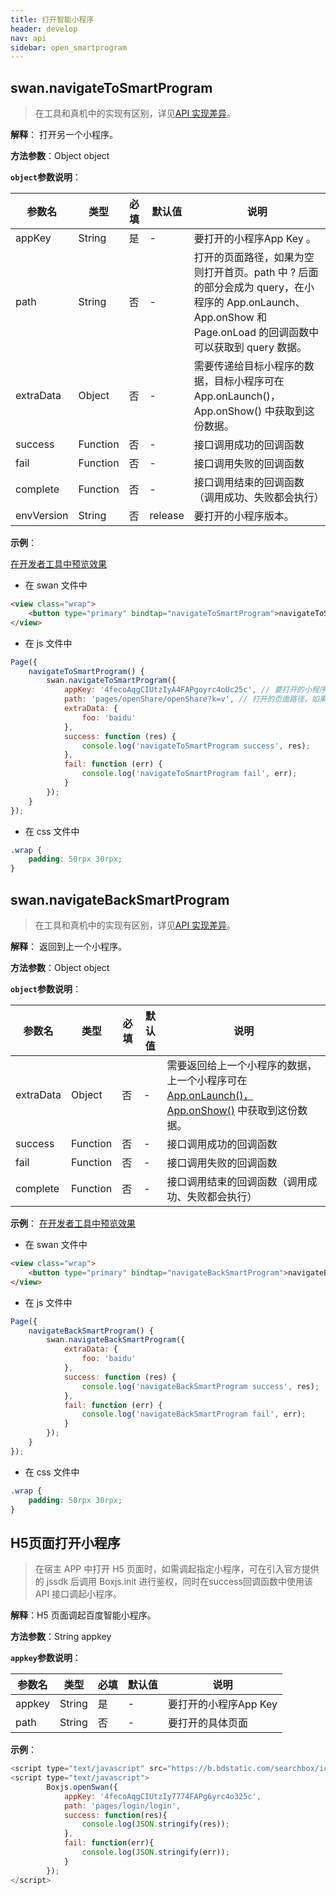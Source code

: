 ```yaml
---
title: 打开智能小程序
header: develop
nav: api
sidebar: open_smartprogram
---
```


## swan.navigateToSmartProgram

> 在工具和真机中的实现有区别，详见[API 实现差异](https://smartapp.baidu.com/docs/develop/devtools/diff/)。

**解释**： 打开另一个小程序。

**方法参数**：Object object

**`object`参数说明**：

|参数名 |类型  |必填 | 默认值 |说明|
|---- | ---- | ---- | ----|----|
|appKey | String | 是 | -| 要打开的小程序App Key 。|
|path | String | 否 | -| 打开的页面路径，如果为空则打开首页。path 中 ? 后面的部分会成为 query，在小程序的 App.onLaunch、App.onShow 和 Page.onLoad 的回调函数中可以获取到 query 数据。|
|extraData | Object | 否 | -| 需要传递给目标小程序的数据，目标小程序可在 App.onLaunch()，App.onShow() 中获取到这份数据。|
|success | Function |  否  | -| 接口调用成功的回调函数|
|fail   | Function  |  否  | -| 接口调用失败的回调函数|
|complete  |  Function  |  否 | -|  接口调用结束的回调函数（调用成功、失败都会执行）|
|envVersion	|String	|否|release|	要打开的小程序版本。|

**示例**：

<a href="swanide://fragment/08bcf5aff52ed378f39c8112eb3d4a051559044193460" title="在开发者工具中预览效果" target="_self">在开发者工具中预览效果</a>

* 在 swan 文件中

```html
<view class="wrap">
    <button type="primary" bindtap="navigateToSmartProgram">navigateToSmartProgram</button>
</view>
```

* 在 js 文件中

```js
Page({
    navigateToSmartProgram() {
        swan.navigateToSmartProgram({
            appKey: '4fecoAqgCIUtzIyA4FAPgoyrc4oUc25c', // 要打开的小程序 App Key
            path: 'pages/openShare/openShare?k=v', // 打开的页面路径，如果为空则打开首页
            extraData: {
                foo: 'baidu'
            },
            success: function (res) {
                console.log('navigateToSmartProgram success', res);
            },
            fail: function (err) {
                console.log('navigateToSmartProgram fail', err);
            }
        });
    }
});
```
* 在 css 文件中

```css
.wrap {
    padding: 50rpx 30rpx;
}
```
<!-- #### 错误码
**Andriod**
|错误码|说明|
|--|--|
|201|解析失败，请检查调起协议是否合法。|
|202|解析失败，请检查参数是否正确。|
|402|安全性检查：访问控制校验失败。|
|501|网络错误|
|1001|执行失败|
**iOS**
|错误码|说明|
|--|--|
|202|解析失败，请检查参数是否正确。|
|402|访问控制校验失败| -->

## swan.navigateBackSmartProgram

> 在工具和真机中的实现有区别，详见[API 实现差异](https://smartapp.baidu.com/docs/develop/devtools/diff/)。

**解释**： 返回到上一个小程序。

**方法参数**：Object object

**`object`参数说明**：

|参数名 |类型  |必填 | 默认值 |说明|
|---- | ---- | ---- | ----|----|
|extraData | Object | 否 | -| 需要返回给上一个小程序的数据，上一个小程序可在 [App.onLaunch()，App.onShow()](http://smartapp.baidu.com/docs/develop/framework/app_service_register/) 中获取到这份数据。|
|success | Function |  否  | -| 接口调用成功的回调函数|
|fail   | Function  |  否  | -| 接口调用失败的回调函数|
|complete  |  Function  |  否 | -|  接口调用结束的回调函数（调用成功、失败都会执行）|

**示例**：
<a href="swanide://fragment/df2bcb7ca1229b466e859bc1a40c21091559044133015" title="在开发者工具中预览效果" target="_self">在开发者工具中预览效果</a>

* 在 swan 文件中

```html
<view class="wrap">
    <button type="primary" bindtap="navigateBackSmartProgram">navigateBackSmartProgram</button>
</view>
```

* 在 js 文件中

```js
Page({
    navigateBackSmartProgram() {
        swan.navigateBackSmartProgram({
            extraData: {
                foo: 'baidu'
            },
            success: function (res) {
                console.log('navigateBackSmartProgram success', res);
            },
            fail: function (err) {
                console.log('navigateBackSmartProgram fail', err);
            }
        });
    }
});
```
* 在 css 文件中

```css
.wrap {
    padding: 50rpx 30rpx;
}
```
<!-- #### 错误码

**Andriod**

|错误码|说明|
|--|--|
|201|解析失败，请检查调起协议是否合法。|
|1001|执行失败| -->

## H5页面打开小程序

> 在宿主 APP 中打开 H5 页面时，如需调起指定小程序，可在引入官方提供的 jssdk 后调用 Boxjs.init 进行鉴权，同时在success回调函数中使用该 API 接口调起小程序。


**解释**：H5 页面调起百度智能小程序。

**方法参数**：String appkey

**`appkey`参数说明**：

|参数名 |类型  |必填 | 默认值 |说明|
|---- | ---- | ---- | ----|----|
|appkey|	String|是 |-|要打开的小程序App Key|
|path|	String|	否	| -|要打开的具体页面|

**示例**：
```js
<script type="text/javascript" src="https://b.bdstatic.com/searchbox/icms/searchbox/js/boxjs-1.0.2.js"></script>
<script type="text/javascript">
        Boxjs.openSwan({
            appKey: '4fecoAqgCIUtzIy7774FAPg6yrc4o325c',
            path: 'pages/login/login',
            success: function(res){
                console.log(JSON.stringify(res));
            },
            fail: function(err){
                console.log(JSON.stringify(err));
            }
        });
</script>
```
